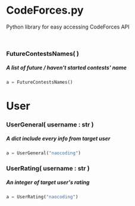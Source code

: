 # CodeForces.py
Python library for easy accessing CodeForces API

<br>

<h3>FutureContestsNames( ) </h3>
<h5>A list of future / haven't started contests' name</h5>

```py
a = FutureContestsNames()  
```

<h1>User</h1>
<h3>UserGeneral( username : str )</h3>
<h5>A dict include every info from target user</h5>

```py
a = UserGeneral("naocoding")
```

<h3>UserRating( username : str )</h3>
<h5>An integer of target user's rating</h5>

```py
a = UserRating("naocoding") 
```
